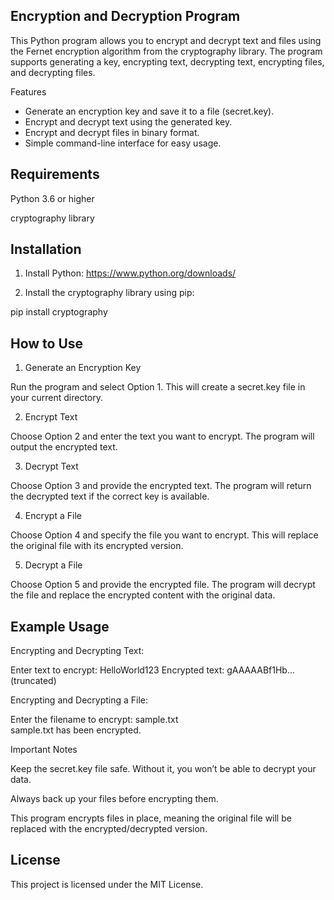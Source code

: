 ## Encryption and Decryption Program

This Python program allows you to encrypt and decrypt text and files using the Fernet encryption algorithm from the cryptography library. The program supports generating a key, encrypting text, decrypting text, encrypting files, and decrypting files.

Features
<ul>
  <li>Generate an encryption key and save it to a file (secret.key).</li>
  <li>Encrypt and decrypt text using the generated key.</li>
  <li>Encrypt and decrypt files in binary format.</li>
  <li> Simple command-line interface for easy usage.</li>
</ul>

## Requirements
Python 3.6 or higher

cryptography library


## Installation

1. Install Python: https://www.python.org/downloads/

2. Install the cryptography library using pip:

pip install cryptography



## How to Use

1. Generate an Encryption Key

Run the program and select Option 1. This will create a secret.key file in your current directory.

2. Encrypt Text

Choose Option 2 and enter the text you want to encrypt. The program will output the encrypted text.

3. Decrypt Text

Choose Option 3 and provide the encrypted text. The program will return the decrypted text if the correct key is available.

4. Encrypt a File

Choose Option 4 and specify the file you want to encrypt. This will replace the original file with its encrypted version.

5. Decrypt a File

Choose Option 5 and provide the encrypted file. The program will decrypt the file and replace the encrypted content with the original data.

## Example Usage

Encrypting and Decrypting Text:

Enter text to encrypt: HelloWorld123
Encrypted text: gAAAAABf1Hb... (truncated)

Encrypting and Decrypting a File:

Enter the filename to encrypt: sample.txt  
sample.txt has been encrypted.

Important Notes

Keep the secret.key file safe. Without it, you won’t be able to decrypt your data.

Always back up your files before encrypting them.

This program encrypts files in place, meaning the original file will be replaced with the encrypted/decrypted version.


## License

This project is licensed under the MIT License.
